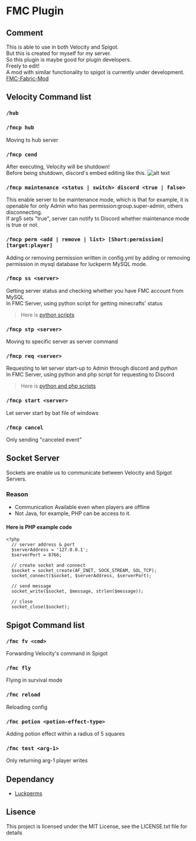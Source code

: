# FMC Plugin
## Comment 
This is able to use in both Velocity and Spigot.<br>
But this is created for myself for my server.<br>
So this plugin is maybe good for plugin developers.<br>
Freely to edit!<br>
A mod with similar functionality to spigot is currently under development.<br>
[FMC-Fabric-Mod](https://github.com/bella2391/FMC-Plugin/tree/fabric)
## Velocity Command list
### `/hub`
### `/fmcp hub`
Moving to hub server<br>
### `/fmcp cend`
After executing, Velocity will be shutdown!<br>
Before being shutdown, discord's embed editing like this.
![alt text](https://keypforev.ddns.net/assets/img/github/proxy_shutdown.png)
### `/fmcp maintenance <status | switch> discord <true | false>`
This enable server to be maintenance mode, which is that for example, it is openable for only Admin who has permission:group.super-admin, others disconnecting.<br>
If arg5 sets "true", server can notify to Discord whether maintenance mode is true or not.<br>
### `/fmcp perm <add | remove | list> [Short:permission] [target:player]`
Adding or removing permission written in config.yml by adding or removing permission in mysql database for luckperm MySQL mode.
### `/fmcp ss <server>`
Getting server status and checking whether you have FMC account from MySQL<br>
In FMC Server, using python script for getting minecrafts' status<br>
>Here is [python scripts](https://github.com/bella2391/Mine_Status)<br>
### `/fmcp stp <server>`
Moving to specific server as server command
### `/fmcp req <server>`
Requesting to let server start-up to Admin through discord and python<br>
In FMC Server, using python and php script for requesting to Discord<br>
>Here is [python and php scripts](https://github.com/bella2391/Discord_Button)
### `/fmcp start <server>`
Let server start by bat file of windows
### `/fmcp cancel`
Only sending "canceled event"
## Socket Server
Sockets are enable us to communicate between Velocity and Spigot Servers.<br>
### Reason
* Communication Available even when players are offline<br>
* Not Java, for example, PHP can be access to it.<br>
#### Here is PHP example code
```
<?php
  // server address & port
  $serverAddress = '127.0.0.1';
  $serverPort = 8766;

  // create socket and connect
  $socket = socket_create(AF_INET, SOCK_STREAM, SOL_TCP);
  socket_connect($socket, $serverAddress, $serverPort);

  // send message
  socket_write($socket, $message, strlen($message));

  // close
  socket_close($socket);
```
## Spigot Command list
### `/fmc fv <cmd>`
Forwarding Velocity's command in Spigot
### `/fmc fly`
Flying in survival mode
### `/fmc reload`
Reloading config
### `/fmc potion <potion-effect-type>`
Adding potion effect within a radius of 5 squares
### `/fmc test <arg-1>`
Only returning arg-1 player writes

## Dependancy
* [Luckperms](https://github.com/LuckPerms/LuckPerms)

## Lisence
This project is licensed under the MIT License, see the LICENSE.txt file for details

